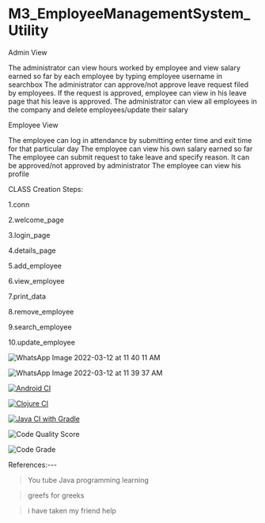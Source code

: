 # M3_EmployeeManagementSystem_Utility



Admin View

The administrator can view hours worked by employee and view salary earned so far by each employee by typing employee username in searchbox
The administrator can approve/not approve leave request filed by employees. If the request is approved, employee can view in his leave page that his leave is approved.
The administrator can view all employees in the company and delete employees/update their salary


Employee View

The employee can log in attendance by submitting enter time and exit time for that particular day
The employee can view his own salary earned so far
The employee can submit request to take leave and specify reason. It can be approved/not approved by administrator
The employee can view his profile

























CLASS Creation Steps:

1.conn

2.welcome_page

3.login_page

4.details_page

5.add_employee

6.view_employee

7.print_data

8.remove_employee

9.search_employee

10.update_employee



![WhatsApp Image 2022-03-12 at 11 40 11 AM](https://user-images.githubusercontent.com/74421461/158014450-e888f29f-55bf-4986-ac27-9344a7d3d9bc.jpeg)


![WhatsApp Image 2022-03-12 at 11 39 37 AM](https://user-images.githubusercontent.com/74421461/158014454-d950b544-afff-43af-87f2-e5c661ca4c03.jpeg)
                       












[![Android CI](https://github.com/DVTkrishna/M3_EmployeeManagementSystem_Utility/actions/workflows/android.yml/badge.svg)](https://github.com/DVTkrishna/M3_EmployeeManagementSystem_Utility/actions/workflows/android.yml)







[![Clojure CI](https://github.com/DVTkrishna/M3_EmployeeManagementSystem_Utility/actions/workflows/clojure.yml/badge.svg)](https://github.com/DVTkrishna/M3_EmployeeManagementSystem_Utility/actions/workflows/clojure.yml)






[![Java CI with Gradle](https://github.com/DVTkrishna/M3_EmployeeManagementSystem_Utility/actions/workflows/gradle-publish.yml/badge.svg)](https://github.com/DVTkrishna/M3_EmployeeManagementSystem_Utility/actions/workflows/gradle-publish.yml)




![Code Quality Score ](https://api.codiga.io/project/31993/score/svg)




![Code Grade](https://api.codiga.io/project/31993/status/svg)






References:---


>You tube Java programming learning

>greefs for greeks

>i have taken my friend help
